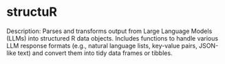 # structuR
Description: Parses and transforms output from Large Language Models (LLMs) into structured R data objects. Includes functions to handle various LLM response formats (e.g., natural language lists, key-value pairs, JSON-like text) and convert them into tidy data frames or tibbles.
